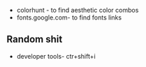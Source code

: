 - colorhunt - to find aesthetic color combos
- fonts.google.com- to find fonts links





## Random shit
- developer tools- ctr+shift+i
